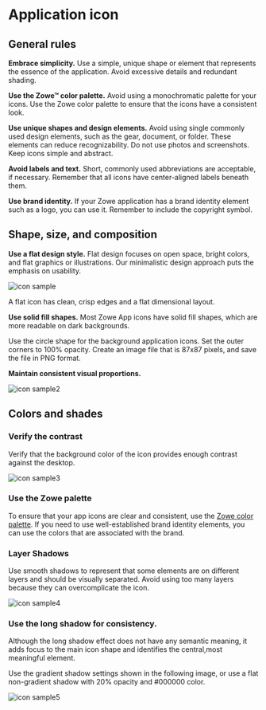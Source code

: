# Application icon

## General rules

**Embrace simplicity.** Use a simple, unique shape or element that represents the essence of the application. Avoid excessive details and redundant shading.

**Use the Zowe&trade; color palette.** Avoid using a monochromatic palette for your icons. Use the Zowe color palette to ensure that the icons have a consistent look.

**Use unique shapes and design elements.** Avoid using single commonly used design elements, such as the gear, document, or folder. These elements can reduce recognizability. Do not use photos and screenshots. Keep icons simple and abstract.

**Avoid labels and text.** Short, commonly used abbreviations are acceptable, if necessary. Remember that all icons have center-aligned labels beneath them.

**Use brand identity.** If your Zowe application has a brand identity element such as a logo, you can use it. Remember to include the copyright symbol.

## Shape, size, and composition

**Use a flat design style.** Flat design focuses on open space, bright colors, and flat graphics or illustrations. Our minimalistic design approach puts the emphasis on usability.

![icon sample](/v1.21.x/images/extender/icon_sample1.png)

A flat icon has clean, crisp edges and a flat dimensional layout.

**Use solid fill shapes.** Most Zowe App icons have solid fill shapes, which are more readable on dark backgrounds.

Use the circle shape for the background application icons.
Set the outer corners to 100% opacity. Create an image file that is 87x87 pixels, and save the file in PNG format.

**Maintain consistent visual proportions.**

![icon sample2](/v1.21.x/images/extender/icon_sample2-1024x283.png)

## Colors and shades

### Verify the contrast

Verify that the background color of the icon provides enough contrast against the desktop.

![icon sample3](/v1.21.x/images/extender/icon_sample3.png)

### Use the Zowe palette
To ensure that your app icons are clear and consistent, use the [Zowe color palette](colors.md#color-palette).
If you need to use well-established brand identity elements, you can use the colors that are associated with the brand.

### Layer Shadows
Use smooth shadows to represent that some elements are on different layers and should be visually separated. Avoid using too many layers because they can overcomplicate the icon.

![icon sample4](/v1.21.x/images/extender/icon_sample4.png)

### Use the long shadow for consistency.
Although the long shadow effect does not have any semantic meaning, it adds focus to the main icon shape and identifies the central,most meaningful element.

Use the gradient shadow settings shown in the following image, or use a flat non-gradient shadow with 20% opacity and #000000 color.

![icon sample5](/v1.21.x/images/extender/icon_sample5.png)
